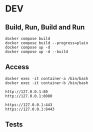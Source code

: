 # DEV


## Build, Run, Build and Run
```shell
docker compose build
docker compose build --progress=plain
docker compose up -d
docker compose up -d --build
```


## Access
```shell
docker exec -it container-a /bin/bash
docker exec -it container-b /bin/bash

http://127.0.0.1:80
http://127.0.0.1:8080

https://127.0.0.1:443
https://127.0.0.1:8443
```


## Tests
